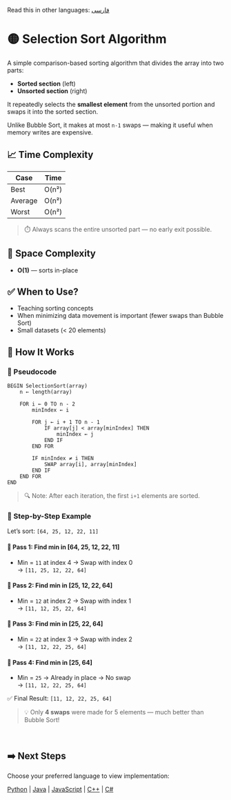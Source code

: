 Read this in other languages: [فارسی](/sorting/selection-sort/README.fa.md)
# 🟡 Selection Sort Algorithm

A simple comparison-based sorting algorithm that divides the array into two parts:
- **Sorted section** (left)
- **Unsorted section** (right)

It repeatedly selects the **smallest element** from the unsorted portion and swaps it into the sorted section.

Unlike Bubble Sort, it makes at most `n-1` swaps — making it useful when memory writes are expensive.

## 📈 Time Complexity

| Case      | Time       |
|-----------|------------|
| Best      | O(n²)      |
| Average   | O(n²)      |
| Worst     | O(n²)      |

> ⏱️ Always scans the entire unsorted part — no early exit possible.

## 💾 Space Complexity
- **O(1)** — sorts in-place

## ✅ When to Use?
- Teaching sorting concepts
- When minimizing data movement is important (fewer swaps than Bubble Sort)
- Small datasets (< 20 elements)

## 🔄 How It Works

### 🧩 Pseudocode
```text
BEGIN SelectionSort(array)
    n ← length(array)

    FOR i ← 0 TO n - 2
        minIndex ← i

        FOR j ← i + 1 TO n - 1
            IF array[j] < array[minIndex] THEN
                minIndex ← j
            END IF
        END FOR

        IF minIndex ≠ i THEN
            SWAP array[i], array[minIndex]
        END IF
    END FOR
END
```
> 🔍 Note: After each iteration, the first `i+1` elements are sorted.

### 🔄 Step-by-Step Example

Let’s sort: `[64, 25, 12, 22, 11]`

#### 🔁 Pass 1: Find min in [64, 25, 12, 22, 11]
- Min = `11` at index 4 → Swap with index 0  
→ `[11, 25, 12, 22, 64]`

#### 🔁 Pass 2: Find min in [25, 12, 22, 64]
- Min = `12` at index 2 → Swap with index 1  
→ `[11, 12, 25, 22, 64]`

#### 🔁 Pass 3: Find min in [25, 22, 64]
- Min = `22` at index 3 → Swap with index 2  
→ `[11, 12, 22, 25, 64]`

#### 🔁 Pass 4: Find min in [25, 64]
- Min = `25` → Already in place → No swap  
→ `[11, 12, 22, 25, 64]`

✅ Final Result: `[11, 12, 22, 25, 64]`

> 💡 Only **4 swaps** were made for 5 elements — much better than Bubble Sort!

<br />

## ➡️ Next Steps

Choose your preferred language to view implementation:

[Python](/sorting/selection-sort/python/selection_sort.py) | [Java](/sorting/selection-sort/java/SelectionSort.java) | [JavaScript](/sorting/selection-sort/javascript/selection-sort.js) | [C++](/sorting/selection-sort/c++/selection_sort.cpp) | [C#](/sorting/selection-sort/csharp/SelectionSort.cs)